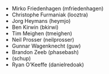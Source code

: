 * Mirko Friedenhagen (mfriedenhagen)
* Christophe Furmaniak (looztra)
* Jorg Heymans (heymjo)
* Ben Kirwin (bkirwi)
* Tim Meighen (tmeighen)
* Neil Prosser (neilprosser)
* Gunnar Wagenknecht (guw)
* Brandon Zeeb (phasebash)
* (schup)
* Ryan O'Keeffe (danielredoak)
